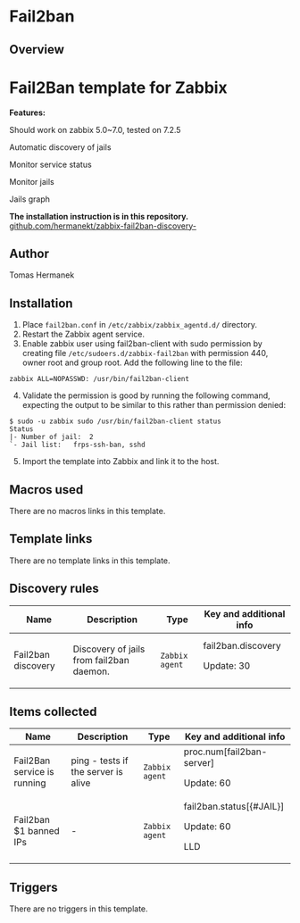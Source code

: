 # Fail2ban

## Overview

Fail2Ban template for Zabbix
============================


**Features:**

Should work on zabbix 5.0~7.0, tested on 7.2.5

Automatic discovery of jails


Monitor service status


Monitor jails


Jails graph


 


**The installation instruction is in this repository.** [github.com/hermanekt/zabbix-fail2ban-discovery-](cat-app/firewall/fail2ban/visit)



## Author

Tomas Hermanek

## Installation
1. Place `fail2ban.conf` in `/etc/zabbix/zabbix_agentd.d/` directory.
2. Restart the Zabbix agent service.
3. Enable zabbix user using fail2ban-client with sudo permission by creating file `/etc/sudoers.d/zabbix-fail2ban` with permission 440, owner root and group root. Add the following line to the file:
```
zabbix ALL=NOPASSWD: /usr/bin/fail2ban-client
```
4. Validate the permission is good by running the following command, expecting the output to be similar to this rather than permission denied:
```
$ sudo -u zabbix sudo /usr/bin/fail2ban-client status
Status
|- Number of jail:	2
`- Jail list:	frps-ssh-ban, sshd
```
5. Import the template into Zabbix and link it to the host.

## Macros used

There are no macros links in this template.

## Template links

There are no template links in this template.

## Discovery rules

| Name               | Description                                     | Type           | Key and additional info             |
| ------------------ | ----------------------------------------------- | -------------- | ----------------------------------- |
| Fail2ban discovery | <p>Discovery of jails from fail2ban daemon.</p> | `Zabbix agent` | fail2ban.discovery<p>Update: 30</p> |


## Items collected

| Name                        | Description                                | Type           | Key and additional info                             |
| --------------------------- | ------------------------------------------ | -------------- | --------------------------------------------------- |
| Fail2Ban service is running | <p>ping - tests if the server is alive</p> | `Zabbix agent` | proc.num[fail2ban-server]<p>Update: 60</p>          |
| Fail2ban $1 banned IPs      | <p>-</p>                                   | `Zabbix agent` | fail2ban.status[{#JAIL}]<p>Update: 60</p><p>LLD</p> |


## Triggers

There are no triggers in this template.

